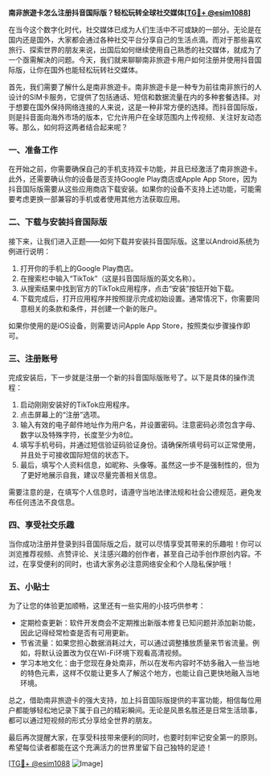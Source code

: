 **南非旅遊卡怎么注册抖音国际版？轻松玩转全球社交媒体[[TG💪+ @esim1088](https://t.me/s/esim1088)]**

在当今这个数字化时代，社交媒体已成为人们生活中不可或缺的一部分。无论是在国内还是国外，大家都会通过各种社交平台分享自己的生活点滴。而对于那些喜欢旅行、探索世界的朋友来说，出国后如何继续使用自己熟悉的社交媒体，就成为了一个亟需解决的问题。今天，我们就来聊聊南非旅遊卡用户如何注册并使用抖音国际版，让你在国外也能轻松玩转社交媒体。

首先，我们需要了解什么是南非旅遊卡。南非旅遊卡是一种专为前往南非旅行的人设计的SIM卡服务，它提供了包括通话、短信和数据流量在内的多种套餐选择。对于想要在国外保持网络连接的人来说，这是一种非常方便的选择。而抖音国际版，则是抖音面向海外市场的版本，它允许用户在全球范围内上传视频、关注好友动态等。那么，如何将这两者结合起来呢？

### 一、准备工作

在开始之前，你需要确保自己的手机支持双卡功能，并且已经激活了南非旅遊卡。此外，还需要确认你的设备是否支持Google Play商店或Apple App Store，因为抖音国际版需要从这些应用商店下载安装。如果你的设备不支持上述功能，可能需要考虑更换一部兼容的手机或者使用其他方法获取应用。

### 二、下载与安装抖音国际版

接下来，让我们进入正题——如何下载并安装抖音国际版。这里以Android系统为例进行说明：

1. 打开你的手机上的Google Play商店。
2. 在搜索栏中输入“TikTok”（这是抖音国际版的英文名称）。
3. 从搜索结果中找到官方的TikTok应用程序，点击“安装”按钮开始下载。
4. 下载完成后，打开应用程序并按照提示完成初始设置。通常情况下，你需要同意相关的条款和条件，并创建一个新的账户。

如果你使用的是iOS设备，则需要访问Apple App Store，按照类似步骤操作即可。

### 三、注册账号

完成安装后，下一步就是注册一个新的抖音国际版账号了。以下是具体的操作流程：

1. 启动刚刚安装好的TikTok应用程序。
2. 点击屏幕上的“注册”选项。
3. 输入有效的电子邮件地址作为用户名，并设置密码。注意密码必须包含字母、数字以及特殊字符，长度至少为8位。
4. 填写手机号码，并通过短信验证码验证身份。请确保所填号码可以正常使用，并且处于可接收国际短信的状态下。
5. 最后，填写个人资料信息，如昵称、头像等。虽然这一步不是强制性的，但为了更好地展示自我，建议尽量完善相关信息。

需要注意的是，在填写个人信息时，请遵守当地法律法规和社会公德规范，避免发布任何违法不良信息。

### 四、享受社交乐趣

当你成功注册并登录到抖音国际版之后，就可以尽情享受其带来的乐趣啦！你可以浏览推荐视频、点赞评论、关注感兴趣的创作者，甚至自己动手创作原创内容。不过，在享受便利的同时，也请大家务必注意网络安全和个人隐私保护哦！

### 五、小贴士

为了让您的体验更加顺畅，这里还有一些实用的小技巧供参考：

- 定期检查更新：软件开发商会不定期推出新版本修复已知问题并添加新功能，因此记得经常检查是否有可用更新。
- 节省流量：如果您担心数据消耗过大，可以通过调整播放质量来节省流量。例如，将默认设置改为仅在Wi-Fi环境下观看高清视频。
- 学习本地文化：由于您现在身处南非，所以在发布内容时不妨多融入一些当地的特色元素，这样不仅能让更多人了解这个地方，也能让自己更快地融入当地环境。

总之，借助南非旅遊卡的强大支持，加上抖音国际版提供的丰富功能，相信每位用户都能够轻松地记录下属于自己的精彩瞬间。无论是风景名胜还是日常生活琐事，都可以通过短视频的形式分享给全世界的朋友。

最后再次提醒大家，在享受科技带来便利的同时，也要时刻牢记安全第一的原则。希望每位读者都能在这个充满活力的世界里留下自己独特的足迹！

[[TG💪+ @esim1088](https://t.me/s/esim1088) ![Image](https://i.postimg.cc/4NQfJmqS/Snipaste-2025-05-13-00-14-12.png)]
